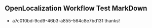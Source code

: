 ## OpenLocalization Workflow Test MarkDown
* a7c010bd-9cd9-46b3-a855-564c8e7bd131 thanks!

<!--HONumber=Aug16_HO4-->


